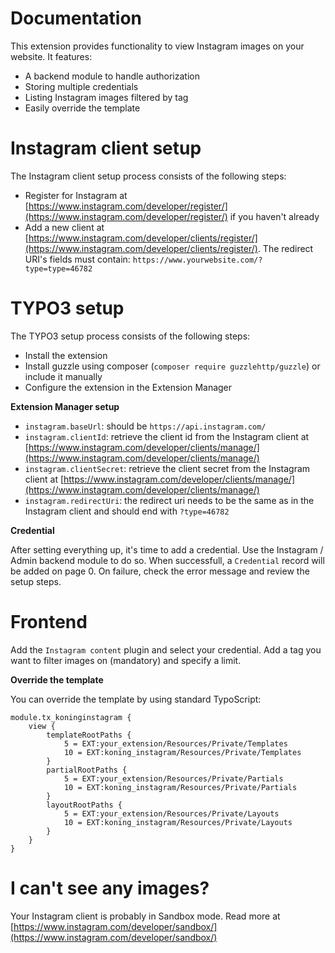 # Documentation

This extension provides functionality to view Instagram images on your website. It features:

- A backend module to handle authorization
- Storing multiple credentials
- Listing Instagram images filtered by tag
- Easily override the template

# Instagram client setup

The Instagram client setup process consists of the following steps:

- Register for Instagram at [https://www.instagram.com/developer/register/](https://www.instagram.com/developer/register/) if you haven't already
- Add a new client at [https://www.instagram.com/developer/clients/register/](https://www.instagram.com/developer/clients/register/). The redirect URI's fields must contain: ``https://www.yourwebsite.com/?type=type=46782``

# TYPO3 setup

The TYPO3 setup process consists of the following steps:

- Install the extension
- Install guzzle using composer (``composer require guzzlehttp/guzzle``) or include it manually
- Configure the extension in the Extension Manager

**Extension Manager setup**

- ``instagram.baseUrl``: should be ``https://api.instagram.com/``
- ``instagram.clientId``: retrieve the client id from the Instagram client at [https://www.instagram.com/developer/clients/manage/](https://www.instagram.com/developer/clients/manage/)
- ``instagram.clientSecret``: retrieve the client secret from the Instagram client at [https://www.instagram.com/developer/clients/manage/](https://www.instagram.com/developer/clients/manage/)
- ``instagram.redirectUri``: the redirect uri needs to be the same as in the Instagram client and should end with ``?type=46782``

**Credential**

After setting everything up, it's time to add a credential. Use the Instagram / Admin backend module to do so. When successfull, a ``Credential`` record will be added on page 0. On failure, check the error message and review the setup steps.

# Frontend

Add the ``Instagram content`` plugin and select your credential. Add a tag you want to filter images on (mandatory) and specify a limit.

**Override the template**

You can override the template by using standard TypoScript:

    module.tx_koninginstagram {
        view {
            templateRootPaths {
                5 = EXT:your_extension/Resources/Private/Templates
                10 = EXT:koning_instagram/Resources/Private/Templates
            }
            partialRootPaths {
                5 = EXT:your_extension/Resources/Private/Partials
                10 = EXT:koning_instagram/Resources/Private/Partials
            }
            layoutRootPaths {
                5 = EXT:your_extension/Resources/Private/Layouts
                10 = EXT:koning_instagram/Resources/Private/Layouts
            }
        }
    }

# I can't see any images?

Your Instagram client is probably in Sandbox mode. Read more at [https://www.instagram.com/developer/sandbox/](https://www.instagram.com/developer/sandbox/)